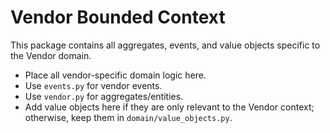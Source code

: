 # Vendor Bounded Context

This package contains all aggregates, events, and value objects specific to the Vendor domain.

- Place all vendor-specific domain logic here.
- Use `events.py` for vendor events.
- Use `vendor.py` for aggregates/entities.
- Add value objects here if they are only relevant to the Vendor context; otherwise, keep them in `domain/value_objects.py`.
